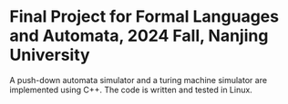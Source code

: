 # Final Project for Formal Languages and Automata, 2024 Fall, Nanjing University
A push-down automata simulator and a turing machine simulator are implemented using C++. The code is written and tested in Linux.
